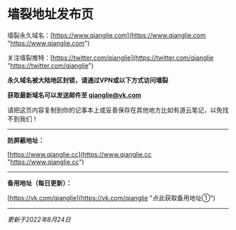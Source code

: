 # 墙裂地址发布页

墙裂永久域名：[https://www.qianglie.com](https://www.qianglie.com "https://www.qianglie.com")

关注墙裂推特：[https://twitter.com/qianglie](https://twitter.com/qianglie "https://twitter.com/qianglie")

**永久域名被大陆地区封锁，请通过VPN或以下方式访问墙裂**

**获取最新域名可以发送邮件至 qianglie@vk.com**

请把这页内容复制到你的记事本上或妥善保存在其他地方比如有道云笔记，以免找不到我们！

------------

**防屏蔽地址：**

[https://www.qianglie.cc](https://www.qianglie.cc "https://www.qianglie.cc")

------------

**备用地址（每日更新）：**

[https://vk.com/qianglie](https://vk.com/qianglie "点此获取备用地址①")

------------

*更新于2022年8月24日*

